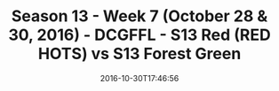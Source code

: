 ---
title: Season 13 - Week 7 (October 28 & 30, 2016) - DCGFFL - S13 Red (RED HOTS) vs
  S13 Forest Green
teams-score:
- team: _teams/s13-red.md
  score:
- team: _teams/s13-forest.md
  score: 0
mvp: N/A
game-ball: N/A
season: 13
week: 7
date: '2016-10-30T17:46:56'
pageid: season-13-week-7-october-28-30-2016-4826-vs-4814
---